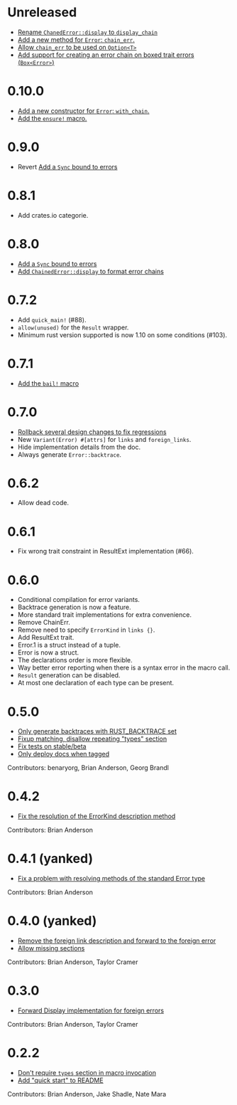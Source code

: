 # Unreleased

- [Rename `ChanedError::display` to `display_chain`](https://github.com/brson/error-chain/issues/180)
- [Add a new method for `Error`: `chain_err`.](https://github.com/brson/error-chain/pull/141)
- [Allow `chain_err` to be used on `Option<T>`](https://github.com/brson/error-chain/pull/156)
- [Add support for creating an error chain on boxed trait errors (`Box<Error>`)](https://github.com/brson/error-chain/pull/156)

# 0.10.0

- [Add a new constructor for `Error`: `with_chain`.](https://github.com/brson/error-chain/pull/126)
- [Add the `ensure!` macro.](https://github.com/brson/error-chain/pull/135)

# 0.9.0

- Revert [Add a `Sync` bound to errors](https://github.com/brson/error-chain/pull/110)

# 0.8.1

- Add crates.io categorie.

# 0.8.0

- [Add a `Sync` bound to errors](https://github.com/brson/error-chain/pull/110)
- [Add `ChainedError::display` to format error chains](https://github.com/brson/error-chain/pull/113)

# 0.7.2

- Add `quick_main!` (#88).
- `allow(unused)` for the `Result` wrapper.
- Minimum rust version supported is now 1.10 on some conditions (#103).

# 0.7.1

- [Add the `bail!` macro](https://github.com/brson/error-chain/pull/76)

# 0.7.0

- [Rollback several design changes to fix regressions](https://github.com/brson/error-chain/pull/75)
- New `Variant(Error) #[attrs]` for `links` and `foreign_links`.
- Hide implementation details from the doc.
- Always generate `Error::backtrace`.

# 0.6.2

- Allow dead code.

# 0.6.1

- Fix wrong trait constraint in ResultExt implementation (#66).

# 0.6.0

- Conditional compilation for error variants.
- Backtrace generation is now a feature.
- More standard trait implementations for extra convenience.
- Remove ChainErr.
- Remove need to specify `ErrorKind` in `links {}`.
- Add ResultExt trait.
- Error.1 is a struct instead of a tuple.
- Error is now a struct.
- The declarations order is more flexible.
- Way better error reporting when there is a syntax error in the macro call.
- `Result` generation can be disabled.
- At most one declaration of each type can be present.

# 0.5.0

- [Only generate backtraces with RUST_BACKTRACE set](https://github.com/brson/error-chain/pull/27)
- [Fixup matching, disallow repeating "types" section](https://github.com/brson/error-chain/pull/26)
- [Fix tests on stable/beta](https://github.com/brson/error-chain/pull/28)
- [Only deploy docs when tagged](https://github.com/brson/error-chain/pull/30)

Contributors: benaryorg, Brian Anderson, Georg Brandl

# 0.4.2

- [Fix the resolution of the ErrorKind description method](https://github.com/brson/error-chain/pull/24)

Contributors: Brian Anderson

# 0.4.1 (yanked)

- [Fix a problem with resolving methods of the standard Error type](https://github.com/brson/error-chain/pull/22)

Contributors: Brian Anderson

# 0.4.0 (yanked)

- [Remove the foreign link description and forward to the foreign error](https://github.com/brson/error-chain/pull/19)
- [Allow missing sections](https://github.com/brson/error-chain/pull/17)

Contributors: Brian Anderson, Taylor Cramer

# 0.3.0

- [Forward Display implementation for foreign errors](https://github.com/brson/error-chain/pull/13)

Contributors: Brian Anderson, Taylor Cramer

# 0.2.2

- [Don't require `types` section in macro invocation](https://github.com/brson/error-chain/pull/8)
- [Add "quick start" to README](https://github.com/brson/error-chain/pull/9)

Contributors: Brian Anderson, Jake Shadle, Nate Mara
